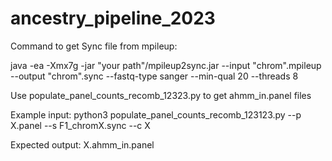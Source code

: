 # ancestry_pipeline_2023

Command to get Sync file from mpileup:

java -ea -Xmx7g -jar "your path"/mpileup2sync.jar --input "chrom".mpileup --output "chrom".sync --fastq-type sanger --min-qual 20 --threads 8


Use populate_panel_counts_recomb_12323.py to get ahmm_in.panel files

Example input:
python3 populate_panel_counts_recomb_123123.py --p X.panel --s F1_chromX.sync --c X

Expected output: X.ahmm_in.panel

